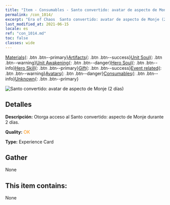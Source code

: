 ```yaml
---
title: "Item - Consumables - Santo convertido: avatar de aspecto de Monje (2 días)"
permalink: /con_1014/
excerpt: "Era of Chaos  Santo convertido: avatar de aspecto de Monje (2 días)"
last_modified_at: 2021-06-15
locale: es
ref: "con_1014.md"
toc: false
classes: wide
---
```

 [Materials](/ItemsES/){: .btn .btn--primary}[Artifacts](/ItemsES/Artifacts/){: .btn .btn--success}[Unit Soul](/ItemsES/UnitSoul/){: .btn .btn--warning}[Unit Awakening](/ItemsES/UnitAwakening/){: .btn .btn--danger}[Hero Soul](/ItemsES/HeroSoul/){: .btn .btn--info}[Hero Skill](/ItemsES/HeroSkill/){: .btn .btn--primary}[Gift](/ItemsES/Gift/){: .btn .btn--success}[Event related](/ItemsES/Events/){: .btn .btn--warning}[Avatars](/ItemsES/Avatars/){: .btn .btn--danger}[Consumables](/ItemsES/Consumables/){: .btn .btn--info}[Unknown](/ItemsES/Unknown/){: .btn .btn--primary}

 ![Santo convertido: avatar de aspecto de Monje (2 días)](/images/u/ti_senglvshengdan.jpg)

## Detalles
 **Descripción:** Otorga acceso al Santo convertido: aspecto de Monje durante 2 días.

 **Quality:** <span style="color: #FF8C00">OK</span>

 **Type:** Experience Card

## Gather

  None

## This item contains:

  None

